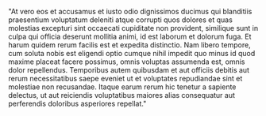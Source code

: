 "At vero eos et accusamus et iusto odio dignissimos ducimus qui blanditiis praesentium voluptatum deleniti
atque corrupti quos dolores et quas molestias excepturi sint occaecati cupiditate non provident, similique
sunt in culpa qui officia deserunt mollitia animi, id est laborum et dolorum fuga. Et harum quidem rerum
facilis est et expedita distinctio. Nam libero tempore, cum soluta nobis est eligendi optio cumque nihil
impedit quo minus id quod maxime placeat facere possimus, omnis voluptas assumenda est, omnis dolor
repellendus. Temporibus autem quibusdam et aut officiis debitis aut rerum necessitatibus saepe eveniet ut et
voluptates repudiandae sint et molestiae non recusandae. Itaque earum rerum hic tenetur a sapiente delectus,
ut aut reiciendis voluptatibus maiores alias consequatur aut perferendis doloribus asperiores repellat."